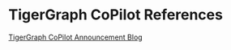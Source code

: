 # TigerGraph CoPilot References

[TigerGraph CoPilot Announcement Blog](https://www.tigergraph.com/blog/copilot-alpha/)
